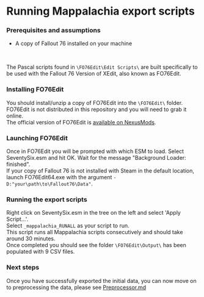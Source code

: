 # Running Mappalachia export scripts

### Prerequisites and assumptions
* A copy of Fallout 76 installed on your machine

<br/>

The Pascal scripts found in `\FO76Edit\Edit Scripts\` are built specifically to be used with the Fallout 76 Version of XEdit, also known as FO76Edit.<br/>

### Installing FO76Edit
You should install/unzip a copy of FO76Edit into the `\FO76Edit\` folder.<br/>
FO76Edit is not distributed in this repository and you will need to grab it online.<br/>
The official version of FO76Edit is [available on NexusMods](https://www.nexusmods.com/fallout76/mods/30).<br/>

### Launching FO76Edit
Once in FO76Edit you will be prompted with which ESM to load. Select SeventySix.esm and hit OK. Wait for the message "Background Loader: finished".<br/>
If your copy of Fallout 76 is not installed with Steam in the default location, launch FO76Edit64.exe with the argument `-D:"your\path\to\Fallout76\Data"`.

### Running the export scripts
Right click on SeventySix.esm in the tree on the left and select 'Apply Script...'.<br/>
Select `_mappalachia_RUNALL` as your script to run.<br/>
This script runs all Mappalachia scripts consecutively and should take around 30 minutes.<br/>
Once completed you should see the folder `\FO76Edit\Output\` has been populated with 9 CSV files.<br/>


### Next steps
Once you have successfully exported the initial data, you can now move on to preprocessing the data, please see [Preprocessor.md](Preprocessor.md)
